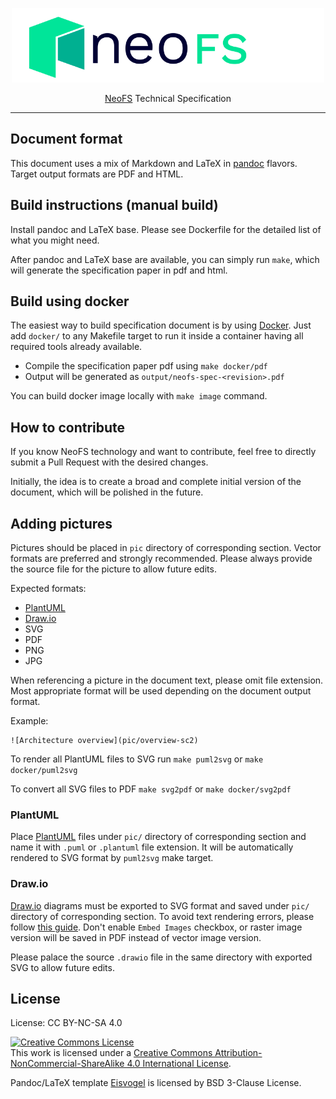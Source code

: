 <p align="center">
<img src="./.github/logo.svg" width="500px" alt="NeoFS">
</p>
<p align="center">
  <a href="https://fs.neo.org">NeoFS</a> Technical Specification
</p>

---

## Document format

This document uses a mix of Markdown and LaTeX in [pandoc](https://pandoc.org/)
flavors. Target output formats are PDF and HTML.

## Build instructions (manual build)

Install pandoc and LaTeX base. Please see Dockerfile for the detailed list of
what you might need.

After pandoc and LaTeX base are available, you can simply run `make`, which will
generate the specification paper in pdf and html.

## Build using docker
The easiest way to build specification document is by using
[Docker](https://www.docker.com). Just add `docker/` to any Makefile target to
run it inside a container having all required tools already available.

* Compile the specification paper pdf using `make docker/pdf`
* Output will be generated as `output/neofs-spec-<revision>.pdf`

You can build docker image locally with `make image` command.

## How to contribute
If you know NeoFS technology and want to contribute, feel free to directly
submit a Pull Request with the desired changes.

Initially, the idea is to create a broad and complete initial version of the
document, which will be polished in the future.

## Adding pictures
Pictures should be placed in `pic` directory of corresponding section. Vector
formats are preferred and strongly recommended. Please always provide the source
file for the picture to allow future edits.

Expected formats:
* [PlantUML](plantuml.com)
* [Draw.io](https://github.com/jgraph/drawio-desktop)
* SVG
* PDF
* PNG
* JPG

When referencing a picture in the document text, please omit file extension.
Most appropriate format will be used depending on the document output format.

Example:
```
![Architecture overview](pic/overview-sc2)
```

To render all PlantUML files to SVG run `make puml2svg` or `make
docker/puml2svg`

To convert all SVG files to PDF `make svg2pdf` or `make docker/svg2pdf`

### PlantUML
Place [PlantUML](plantuml.com) files under `pic/` directory of corresponding
section and name it with `.puml` or `.plantuml` file extension. It will be
automatically rendered to SVG format by `puml2svg` make target.

### Draw.io
[Draw.io](https://github.com/jgraph/drawio-desktop) diagrams must be exported to
SVG format and saved under `pic/` directory of corresponding section. To avoid
text rendering errors, please follow [this
guide](https://desk.draw.io/support/solutions/articles/16000042487). Don't
enable `Embed Images` checkbox, or raster image version will be saved in PDF
instead of vector image version.

Please palace the source `.drawio` file in the same directory with exported SVG
to allow future edits.

## License

License: CC BY-NC-SA 4.0

<a rel="license" href="http://creativecommons.org/licenses/by-nc-sa/4.0/"><img
alt="Creative Commons License" style="border-width:0"
src="https://i.creativecommons.org/l/by-nc-sa/4.0/88x31.png" /></a><br />This
work is licensed under a <a rel="license"
href="http://creativecommons.org/licenses/by-nc-sa/4.0/">Creative Commons
Attribution-NonCommercial-ShareAlike 4.0 International License</a>.

Pandoc/LaTeX template
[Eisvogel](https://github.com/Wandmalfarbe/pandoc-latex-template/) is licensed
by BSD 3-Clause License.

